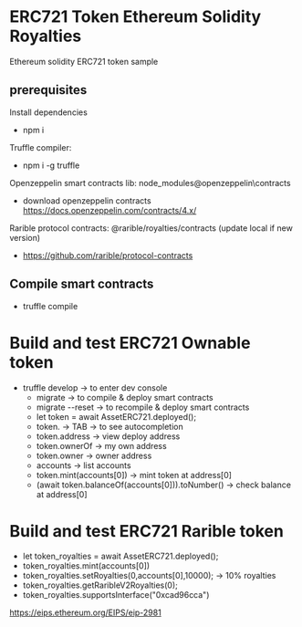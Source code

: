 # ERC721 Token Ethereum Solidity Royalties

Ethereum solidity ERC721 token sample
## prerequisites

Install dependencies

  - npm i

Truffle compiler:

  - npm i -g truffle

Openzeppelin smart contracts lib: node_modules\@openzeppelin\contracts

  - download openzeppelin contracts https://docs.openzeppelin.com/contracts/4.x/

Rarible protocol contracts: @rarible/royalties/contracts (update local if new version)

  - https://github.com/rarible/protocol-contracts

## Compile smart contracts

- truffle compile

# Build and test ERC721 Ownable token

- truffle develop -> to enter dev console
  - migrate -> to compile & deploy smart contracts
  - migrate --reset -> to recompile & deploy smart contracts
  - let token = await AssetERC721.deployed();
  - token. -> TAB -> to see autocompletion
  - token.address -> view deploy address
  - token.ownerOf -> my own address
  - token.owner -> owner address
  - accounts -> list accounts
  - token.mint(accounts[0]) -> mint token at address[0] 
  - (await token.balanceOf(accounts[0])).toNumber() -> check balance at address[0]

# Build and test ERC721 Rarible token

 - let token_royalties = await AssetERC721.deployed();
 - token_royalties.mint(accounts[0])
 - token_royalties.setRoyalties(0,accounts[0],10000); -> 10% royalties
 - token_royalties.getRaribleV2Royalties(0);
 - token_royalties.supportsInterface("0xcad96cca")

 https://eips.ethereum.org/EIPS/eip-2981



